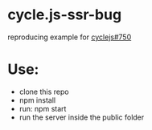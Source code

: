 # cycle.js-ssr-bug
reproducing example for [cyclejs#750](https://github.com/cyclejs/cyclejs/issues/750)


# Use:
- clone this repo
- npm install
- run: npm start
- run the server inside the public folder
